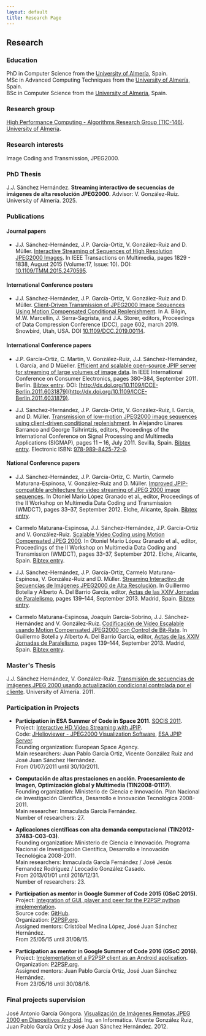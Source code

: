 ```yaml
---
layout: default
title: Research Page
---
```


## Research

### Education

PhD in Computer Science from the [University of Almería](http://www.ual.es), Spain.  
MSc in Advanced Computing Techniques from the [University of Almería](http://www.ual.es), Spain.  
BSc in Computer Science from the [University of Almería](http://www.ual.es), Spain.  

### Research group

[High Performance Computing - Algorithms Research Group (TIC-146)](http://www.hpca.ual.es).  
[University of Almería](http://www.ual.es).

### Research interests

Image Coding and Transmission, JPEG2000.

### PhD Thesis

J.J. Sánchez Hernández. **Streaming interactivo de secuencias de imágenes de
alta resolución JPEG2000**. Advisor: V. González-Ruiz. University of Almería.
2025.

### Publications

#### Journal papers

* J.J. Sánchez-Hernández, J.P. García-Ortiz, V. González-Ruiz and D. Müller. [Interactive Streaming of Sequences of High Resolution JPEG2000 Images](http://ieeexplore.ieee.org/xpl/articleDetails.jsp?arnumber=7214293). In IEEE Transactions on Multimedia, pages 1829 - 1838, August 2015 (Volume:17, Issue: 10). DOI: [10.1109/TMM.2015.2470595](http://dx.doi.org/10.1109/TMM.2015.2470595).

#### International Conference posters

* J.J. Sánchez-Hernández, J.P. García-Ortiz, V. González-Ruiz and D. Müller. [Client-Driven Transmission of JPEG2000 Image Sequences Using Motion Compensated Conditional Replenishment](http://josejuansanchez.org/publications/dcc2019/poster.pdf). In A. Bilgin, M.W. Marcellin, J. Serra-Sagrista, and J.A. Storer, editors, Proceedings of Data Compression Conference (DCC), page 602, march 2019. Snowbird, Utah, USA. DOI [10.1109/DCC.2019.00114](https://ieeexplore.ieee.org/document/8712654).

#### International Conference papers
 
* J.P. García-Ortiz, C. Martín, V. González-Ruiz, J.J. Sánchez-Hernández, I. García, and D Müeller. [Efficient and scalable open-source JPIP server for streaming of large volumes of image data](http://www.hpca.ual.es/~jjsanchez/publications/icce2011/paper.pdf). In IEEE International Conference on Consumer Electronics, pages 380–384, September 2011. Berlin. [Bibtex entry](http://www.hpca.ual.es/~vruiz/papers/ORTIZ11.bib). DOI: [http://dx.doi.org/10.1109/ICCE-Berlin.2011.6031879](http://dx.doi.org/10.1109/ICCE-Berlin.2011.6031879).

* J.J. Sánchez-Hernández, J.P. García-Ortiz, V. González-Ruiz, I. García, and D. Müller. [Transmission of low-motion JPEG2000 image sequences using client-driven conditional replenishment](http://www.hpca.ual.es/~jjsanchez/publications/sigmap2011/paper.pdf). In Alejandro Linares Barranco and George Tsihrintzis, editors, Proceedings of the International Conference on Signal Processing and Multimedia Applications (SIGMAP), pages 11 – 16, July 2011. Sevilla, Spain. [Bibtex entry](http://www.hpca.ual.es/~vruiz/papers/HERNANDEZ11.bib). Electronic ISBN: [978-989-8425-72-0](https://ieeexplore.ieee.org/abstract/document/6731257).

#### National Conference papers

* J.J. Sánchez-Hernández, J.P. García-Ortiz, C. Martín, Carmelo Maturana-Espinosa, V. González-Ruiz and D. Müller. [Improved JPIP-compatible architecture for video streaming of JPEG 2000 image sequences](http://www.hpca.ual.es/~jjsanchez/publications/wmdct2012/paper.pdf). In Otoniel Mario López Granado et al., editor, Proceedings of the II Workshop on Multimedia Data Coding and Transmission (WMDCT), pages 33–37, September 2012. Elche, Alicante, Spain. [Bibtex entry](http://www.hpca.ual.es/~vruiz/papers/HERNANDEZ12.bib).

* Carmelo Maturana-Espinosa, J.J. Sánchez-Hernández, J.P. García-Ortiz and V. González-Ruiz. [Scalable Video Coding using Motion Compensated JPEG 2000](http://www.hpca.ual.es/~jjsanchez/publications/wmdct2012/paper_121.pdf). In Otoniel Mario López Granado et al., editor, Proceedings of the II Workshop on Multimedia Data Coding and Transmission (WMDCT), pages 33–37, September 2012. Elche, Alicante, Spain. [Bibtex entry](http://www.hpca.ual.es/~vruiz/papers/MATURANA12.bib).

* J.J. Sánchez-Hernández, J.P. García-Ortiz, Carmelo Maturana-Espinosa, V. González-Ruiz and D. Müller. [Streaming Interactivo de Secuencias de Imágenes JPEG2000 de Alta Resolución](http://www.hpca.ual.es/~jjsanchez/publications/jpar2013/jpar2013_submission_57.pdf). In Guillermo Botella y Alberto A. Del Barrio García, editor, [Actas de las XXIV Jornadas de Paralelismo](http://www.congresocedi.es/images/site/actas/ActasParalelismo.pdf), pages 139–144, September 2013. Madrid, Spain. [Bibtex entry](http://www.hpca.ual.es/~vruiz/papers/HERNANDEZ13a.bib).

* Carmelo Maturana-Espinosa, Joaquín García-Sobrino, J.J. Sánchez-Hernández and V. González-Ruiz. [Codificación de Vídeo Escalable usando Motion Compensated JPEG2000 con Control de Bit-Rate](http://www.hpca.ual.es/~jjsanchez/publications/jpar2013/jpar2013_submission_65.pdf). In Guillermo Botella y Alberto A. Del Barrio García, editor, [Actas de las XXIV Jornadas de Paralelismo](http://www.congresocedi.es/images/site/actas/ActasParalelismo.pdf), pages 139–144, September 2013. Madrid, Spain. [Bibtex entry](http://www.hpca.ual.es/~vruiz/papers/MATURANA13a.bib).

### Master's Thesis

J.J. Sánchez Hernández, V. González-Ruiz. [Transmisión de secuencias de imágenes JPEG 2000 usando actualización condicional controlada por el cliente](http://www.hpca.ual.es/~jjsanchez/master/memoria.pdf). University of Almería. 2011.

### Participation in Projects

* **Participation in ESA Summer of Code in Space 2011**. [SOCIS 2011](http://sophia.estec.esa.int/socis2011/).  
Project: [Interactive HD Video Streaming with JPIP](http://wiki.helioviewer.org/wiki/SOCIS-2011_Ideas).  
Code: [JHelioviewer - JPEG2000 Visualization Software](https://code.launchpad.net/~josejuan-sanchez/jhelioviewer/soc), [ESA JPIP Server](https://code.launchpad.net/~josejuan-sanchez/esajpip/soc).  
Founding organization: European Space Agency.  
Main researchers: Juan Pablo García Ortiz, Vicente González Ruiz and José Juan Sánchez Hernández.  
From 01/07/2011 until 30/10/2011.

* **Computación de altas prestaciones en acción. Procesamiento de Imagen, Optimización global y Multimedia (TIN2008-01117)**.  
Founding organization: Ministerio de Ciencia e Innovación. Plan Nacional de Investigación Científica, Desarrollo e Innovación Tecnológica 2008-2011.  
Main researcher: Inmaculada García Fernández.  
Number of researchers: 27.  

* **Aplicaciones científicas con alta demanda computacional (TIN2012-37483-C03-03)**.  
Founding organization: Ministerio de Ciencia e Innovación. Programa Nacional de Investigación Científica, Desarrollo e Innovación Tecnológica 2008-2011.  
Main researchers: Inmaculada García Fernández / José Jesús Fernandez Rodríguez / Leocadio González Casado.  
From 2013/01/01 until 2016/12/31.  
Number of researchers: 23.  

* **Participation as mentor in Google Summer of Code 2015 (GSoC 2015)**.  
Project: [Integration of GUI, player and peer for the P2PSP python implementation](https://www.google-melange.com/gsoc/project/details/google/gsoc2015/maniotrix/5649050225344512).  
Source code: [GitHub](https://github.com/P2PSP/p2psp).  
Organization: [P2PSP.org](http://p2psp.org).  
Assigned mentors: Cristóbal Medina López, José Juan Sánchez Hernández.  
From 25/05/15 until 31/08/15.  

* **Participation as mentor in Google Summer of Code 2016 (GSoC 2016)**.  
Project: [Implementation of a P2PSP client as an Android application](https://summerofcode.withgoogle.com/projects/#4560829164814336).  
Organization: [P2PSP.org](http://p2psp.org).  
Assigned mentors: Juan Pablo García Ortiz, José Juan Sánchez Hernández.  
From 23/05/16 until 30/08/16.  

### Final projects supervision

José Antonio García Góngora. [Visualización de Imágenes Remotas JPEG 2000 en Dispositivos Android](http://www.ace.ual.es/~vruiz/proyectos/ofertados/J2KViewer/html/index.html). Ing. en Informática. Vicente González Ruiz, Juan Pablo García Ortiz y José Juan Sánchez Hernández. 2012.

